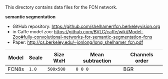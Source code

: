 This directory contains data files for the FCN network.

**semantic segmentation**

* GitHub repository: https://github.com/shelhamer/fcn.berkeleyvision.org
* in Caffe model zoo: https://github.com/BVLC/caffe/wiki/Model-Zoo#fully-convolutional-networks-for-semantic-segmentation-fcns
* Paper: http://cs.berkeley.edu/~jonlong/long_shelhamer_fcn.pdf

|    Model | Scale |   Size WxH|   Mean subtraction | Channels order |
|---------------|-------|-----------|--------------------|-------|
| FCN8s | `1.0` | `500x500` | `0 0 0` | BGR |
